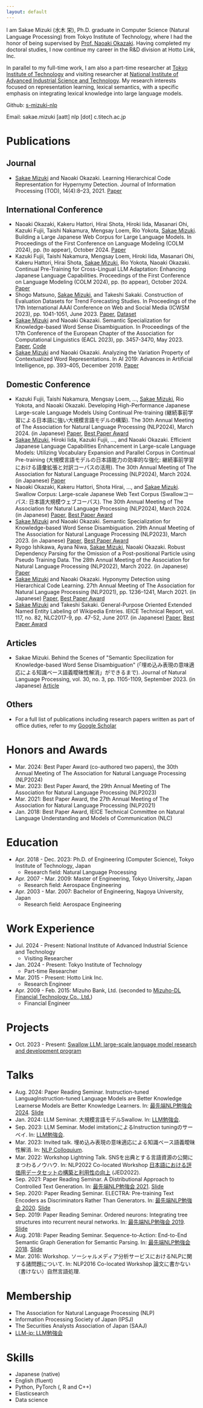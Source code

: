 ```yaml
---
layout: default
---
```


I am Sakae Mizuki (水木 栄), Ph.D. graduate in Computer Science (Natural Language Processing) from Tokyo Institute of Technology, where I had the honor of being supervised by [Prof. Naoaki Okazaki](http://www.chokkan.org/index.en.html). Having completed my doctoral studies, I now continue my career in the R&D division at Hotto Link, Inc.

In parallel to my full-time work, I am also a part-time researcher at [Tokyo Institute of Technology](https://www.nlp.c.titech.ac.jp/index.en.html) and visiting researcher at [National Institute of Advanced Industrial Science and Technology](https://www.airc.aist.go.jp/). My research interests focused on representation learning, lexical semantics, with a specific emphasis on integrating lexical knowledge into large language models.

Github: [s-mizuki-nlp](https://github.com/s-mizuki-nlp)

Email: sakae.mizuki [aatt] nlp [dot] c.titech.ac.jp

# Publications

## Journal
* <u>Sakae Mizuki</u> and Naoaki Okazaki. Learning Hierarchical Code Representation for Hypernymy Detection. Journal of Information Processing (TOD), 14(4):8–23, 2021. [Paper](http://id.nii.ac.jp/1001/00213162/)

## International Conference
* Naoaki Okazaki, Kakeru Hattori, Hirai Shota, Hiroki Iida, Masanari Ohi, Kazuki Fujii, Taishi Nakamura, Mengsay Loem, Rio Yokota, <u>Sakae Mizuki</u>. Building a Large Japanese Web Corpus for Large Language Models. In Proceedings of the First Conference on Language Modeling (COLM 2024), pp. (to appear), October 2024. [Paper](https://arxiv.org/abs/2404.17733)
* Kazuki Fujii, Taishi Nakamura, Mengsay Loem, Hiroki Iida, Masanari Ohi, Kakeru Hattori, Hirai Shota, <u>Sakae Mizuki</u>, Rio Yokota, Naoaki Okazaki. Continual Pre-Training for Cross-Lingual LLM Adaptation: Enhancing Japanese Language Capabilities. Proceedings of the First Conference on Language Modeling (COLM 2024), pp. (to appear), October 2024. [Paper](https://arxiv.org/abs/2404.17790)
* Shogo Matsuno, <u>Sakae Mizuki</u>, and Takeshi Sakaki. Construction of Evaluation Datasets for Trend Forecasting Studies. In Proceedings of the 17th International AAAI Conference on Web and Social Media (ICWSM 2023), pp. 1041-1051, June 2023. [Paper](https://ojs.aaai.org/index.php/ICWSM/issue/view/532), [Dataset](https://zenodo.org/record/7014424)
* <u>Sakae Mizuki</u> and Naoaki Okazaki. Semantic Specialization for Knowledge-based Word Sense Disambiguation. In Proceedings of the 17th Conference of the European Chapter of the Association for Computational Linguistics (EACL 2023), pp. 3457-3470, May 2023. [Paper](https://aclanthology.org/2023.eacl-main.251/), [Code](https://github.com/s-mizuki-nlp/semantic_specialization_for_wsd)
* <u>Sakae Mizuki</u> and Naoaki Okazaki. Analyzing the Variation Property of Contextualized Word Representations. In AI 2019: Advances in Artificial Intelligence, pp. 393–405, December 2019. [Paper](https://link.springer.com/chapter/10.1007/978-3-030-35288-2_32)

## Domestic Conference
* Kazuki Fujii, Taishi Nakamura, Mengsay Loem, ..., <u>Sakae Mizuki</u>, Rio Yokota, and Naoaki Okazaki. Developing High-Performance Japanese Large-scale Language Models Using Continual Pre-training (継続事前学習による日本語に強い大規模言語モデルの構築). The 30th Annual Meeting of The Association for Natural Language Processing (NLP2024), March 2024. (in Japanese) [Paper](https://www.anlp.jp/proceedings/annual_meeting/2024/pdf_dir/A8-5.pdf), [Best Paper Award](https://www.anlp.jp/nlp2024/award.html)
* <u>Sakae Mizuki</u>, Hiroki Iida, Kazuki Fujii, ..., and Naoaki Okazaki. Efficient Japanese Language Capabilities Enhancement in Large-scale Language Models: Utilizing Vocabulary Expansion and Parallel Corpus in Continual Pre-training (大規模言語モデルの日本語能力の効率的な強化: 継続事前学習における語彙拡張と対訳コーパスの活用). The 30th Annual Meeting of The Association for Natural Language Processing (NLP2024), March 2024. (in Japanese) [Paper](https://www.anlp.jp/proceedings/annual_meeting/2024/pdf_dir/A6-4.pdf)
* Naoaki Okazaki, Kakeru Hattori, Shota Hirai, ..., and <u>Sakae Mizuki</u>. Swallow Corpus: Large-scale Japanese Web Text Corpus (Swallowコーパス: 日本語大規模ウェブコーパス). The 30th Annual Meeting of The Association for Natural Language Processing (NLP2024), March 2024. (in Japanese) [Paper](https://www.anlp.jp/proceedings/annual_meeting/2024/pdf_dir/A6-1.pdf), [Best Paper Award](https://www.anlp.jp/nlp2024/award.html)
* <u>Sakae Mizuki</u> and Naoaki Okazaki. Semantic Specialization for Knowledge-based Word Sense Disambiguation. 29th Annual Meeting of The Association for Natural Language Processing (NLP2023), March 2023. (in Japanese) [Paper](https://www.anlp.jp/proceedings/annual_meeting/2023/pdf_dir/C3-1.pdf), [Best Paper Award](https://www.anlp.jp/nlp2023/award.html)
* Ryogo Ishikawa, Ayana Niwa, <u>Sakae Mizuki</u>, Naoaki Okazaki. Robust Dependency Parsing for the Omission of a Post-positional Particle using Pseudo Training Data. The 28th Annual Meeting of the Association for Natural Language Processing (NLP2022), March 2022. (in Japanese) [Paper](https://www.anlp.jp/proceedings/annual_meeting/2022/pdf_dir/B7-1.pdf)
* <u>Sakae Mizuki</u> and Naoaki Okazaki. Hyponymy Detection using Hierarchical Code Learning. 27th Annual Meeting of The Association for Natural Language Processing (NLP2021), pp. 1236–1241, March 2021. (in Japanese) [Paper](https://www.anlp.jp/proceedings/annual_meeting/2021/pdf_dir/A7-4.pdf), [Best Paper Award](https://www.anlp.jp/nlp2021/award.html)
* <u>Sakae Mizuki</u> and Takeshi Sakaki. General-Purpose Oriented Extended Named Entity Labeling of Wikipedia Entries. IEICE Technical Report, vol. 117, no. 82, NLC2017-9, pp. 47-52, June 2017. (in Japanese) [Paper](https://ken.ieice.org/ken/paper/20170610FbuG/eng/), [Best Paper Award](https://www.ieice.org/iss/nlc/wiki/wiki.cgi?page=%B8%A6%B5%E6%BE%DE2017%C7%AF%C8%EF%C9%BD%BE%B4%BC%D4)

## Articles
* Sakae Mizuki. Behind the Scenes of "Semantic Specilization for Knowledge-based Word Sense Disambiguation" (「埋め込み表現の意味適応による知識ベース語義曖昧性解消」ができるまで). Journal of Natural Language Processing, vol. 30, no. 3, pp. 1105-1109, September 2023. (in Japanese) [Article](https://www.jstage.jst.go.jp/article/jnlp/30/3/30_1105/_article/-char/ja)

## Others
* For a full list of publications including research papers written as part of office duties, refer to my [Google Scholar](https://scholar.google.co.jp/citations?user=ryX_tAEAAAAJ&hl=ja)

# Honors and Awards
* Mar. 2024: Best Paper Award (co-authored two papers), the 30th Annual Meeting of The Association for Natural Language Processing (NLP2024)
* Mar. 2023: Best Paper Award, the 29th Annual Meeting of The Association for Natural Language Processing (NLP2023)
* Mar. 2021: Best Paper Award, the 27th Annual Meeting of The Association for Natural Language Processing (NLP2021)
* Jan. 2018: Best Paper Award, IEICE Technical Committee on Natural Language Understanding and Models of Communication (NLC)

# Education
* Apr. 2018 - Dec. 2023: Ph.D. of Engineering (Computer Science), Tokyo Institute of Technology, Japan
    * Research field: Natural Language Processing
* Apr. 2007 - Mar. 2009: Master of Engineering, Tokyo University, Japan
    * Research field: Aerospace Engineering
* Apr. 2003 - Mar. 2007: Bachelor of Engineering, Nagoya University, Japan
    * Research field: Aerospace Engineering

# Work Experience
* Jul. 2024 - Present: National Institute of Advanced Industrial Science and Technology
    * Visiting Researcher
* Jan. 2024 - Present: Tokyo Institute of Technology
    * Part-time Researcher
* Mar. 2015 - Present: Hotto Link Inc.
    * Research Engineer
* Apr. 2009 - Feb. 2015: Mizuho Bank, Ltd. (seconded to [Mizuho-DL Financial Technology Co., Ltd.](https://www.mizuhobank.co.jp/fintec/index.html))
    * Financial Engineer

# Projects
* Oct. 2023 - Present: [Swallow LLM: large-scale language model research and development program](https://swallow-llm.github.io/index.en.html)

# Talks
* Aug. 2024: Paper Reading Seminar. Instruction-tuned LanguagInstruction-tuned Language Models are Better Knowledge Learnerse Models are Better Knowledge Learners. In: [最先端NLP勉強会 2024](https://sites.google.com/view/snlp-jp/home/2024). [Slide](https://speakerdeck.com/s_mizuki_nlp/instruction-tuned-language-models-are-better-knowledge-learners-in-acl-2024)
* Jan. 2024: LLM Seminar. 大規模言語モデルSwallow. In: [LLM勉強会](https://llm-jp.nii.ac.jp/resources/).
* Sep. 2023: LLM Seminar. Model imitationによるInstruction tuningのサーベイ. In: [LLM勉強会](https://llm-jp.nii.ac.jp/resources/).
* Mar. 2023: Invited talk. 埋め込み表現の意味適応による知識ベース語義曖昧性解消. In: [NLP Colloquium](https://nlp-colloquium-jp.github.io/).
* Mar. 2022: Workshop Lightning Talk. SNSを出典とする言語資源の公開にまつわるノウハウ. In: NLP2022 Co-located Workshop [日本語における評価用データセットの構築と利用性の向上](https://jedworkshop.github.io/jed2022/) (JED2022).
* Sep. 2021: Paper Reading Seminar. A Distributional Approach to Controlled Text Generation. In: [最先端NLP勉強会 2021](https://sites.google.com/view/snlp-jp/home/2021). [Slide](https://speakerdeck.com/s_mizuki_nlp/lun-wen-du-mihui-snlp2021-a-distributional-approach-to-controlled-text-generation)
* Sep. 2020: Paper Reading Seminar. ELECTRA: Pre-training Text Encoders as Discriminators Rather Than Generators. In: [最先端NLP勉強会 2020](https://sites.google.com/view/snlp-jp/home/2020). [Slide](https://speakerdeck.com/s_mizuki_nlp/lun-wen-du-mihui-snlp2020-electra-pre-training-text-encoders-as-discriminators-rather-than-generators)
* Sep. 2019: Paper Reading Seminar. Ordered neurons: Integrating tree structures into recurrent neural networks. In: [最先端NLP勉強会 2019](https://sites.google.com/view/snlp-jp/home/2019). [Slide](https://speakerdeck.com/s_mizuki_nlp/lun-wen-du-mihui-snlp2019-ordered-neurons-integrating-tree-structures-into-recurrent-neural-networks)
* Aug. 2018: Paper Reading Seminar. Sequence-to-Action: End-to-End Semantic Graph Generation for Semantic Parsing. In: [最先端NLP勉強会 2018](https://sites.google.com/view/snlp-jp/home/2018). [Slide](https://speakerdeck.com/s_mizuki_nlp/lun-wen-du-mihui-snlp2018-sequence-to-action-end-to-end-semantic-graph-generation-for-semantic-parsing)
* Mar. 2016: Workshop. ソーシャルメディア分析サービスにおけるNLPに関する諸問題について. In: NLP2016 Co-located Workshop 論文に書かない（書けない）自然言語処理. 

# Membership
* The Association for Natural Language Processing (NLP)
* Information Processing Society of Japan (IPSJ)
* The Securities Analysts Association of Japan (SAAJ)
* [LLM-jp: LLM勉強会](https://llm-jp.nii.ac.jp/)

# Skills
* Japanese (native)
* English (fluent)
* Python, PyTorch (, R and C++)
* Elasticsearch
* Data science
